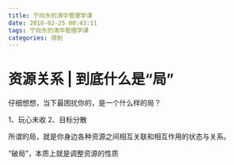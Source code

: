 ```yaml
---
title: 宁向东的清华管理学课
date: 2018-02-25 00:43:11
tags: 宁向东的清华管理学课
categories: 得到
---
```


# 资源关系 | 到底什么是“局”

仔细想想，当下最困扰你的，是一个什么样的局？

1、玩心未收
2、目标分散

所谓的局，就是你身边各种资源之间相互关联和相互作用的状态与关系。

“破局”，本质上就是调整资源的性质